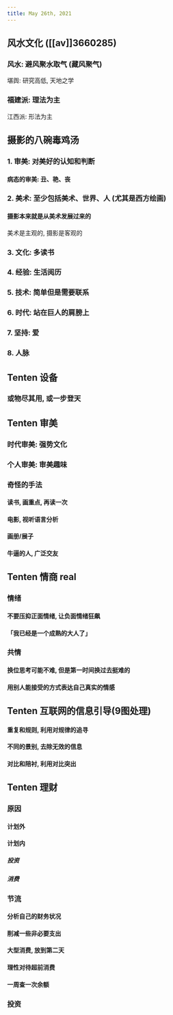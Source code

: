 ```yaml
---
title: May 26th, 2021
---
```


## 风水文化 ([[av]]3660285)
### 风水: 避风聚水取气 (藏风聚气)
堪舆: 研究高低, 天地之学
### 福建派: 理法为主
江西派: 形法为主
## 摄影的八碗毒鸡汤
### 1. 审美: 对美好的认知和判断
#### 病态的审美: 丑、艳、丧
### 2. 美术: 至少包括美术、世界、人 (尤其是西方绘画)
#### 摄影本来就是从美术发展过来的
美术是主观的, 摄影是客观的
### 3. 文化: 多读书
### 4. 经验: 生活阅历
### 5. 技术: 简单但是需要联系
### 6. 时代: 站在巨人的肩膀上
### 7. 坚持: 爱
### 8. 人脉
## Tenten 设备
### 或物尽其用, 或一步登天
## Tenten 审美
### 时代审美: 强势文化
### 个人审美: 审美趣味
### 奇怪的手法
#### 读书, 画重点, 再读一次
#### 电影, 视听语言分析
#### 画册/展子
#### 牛逼的人, 广泛交友
## Tenten 情商 real
### 情绪
#### 不要压抑正面情绪, 让负面情绪狂飙
#### 「我已经是一个成熟的大人了」
### 共情
#### 换位思考可能不难, 但是第一时间换过去挺难的
#### 用别人能接受的方式表达自己真实的情感
## Tenten 互联网的信息引导(9图处理)
#### 重复和规则, 利用对规律的追寻
#### 不同的景别, 去除无效的信息
#### 对比和陪衬, 利用对比突出
## Tenten 理财
### 原因
#### 计划外
#### 计划内
##### 投资
##### 消费
### 节流
#### 分析自己的财务状况
#### 削减一些非必要支出
#### 大型消费, 放到第二天
#### 理性对待超前消费
#### 一周查一次余额
### 投资
